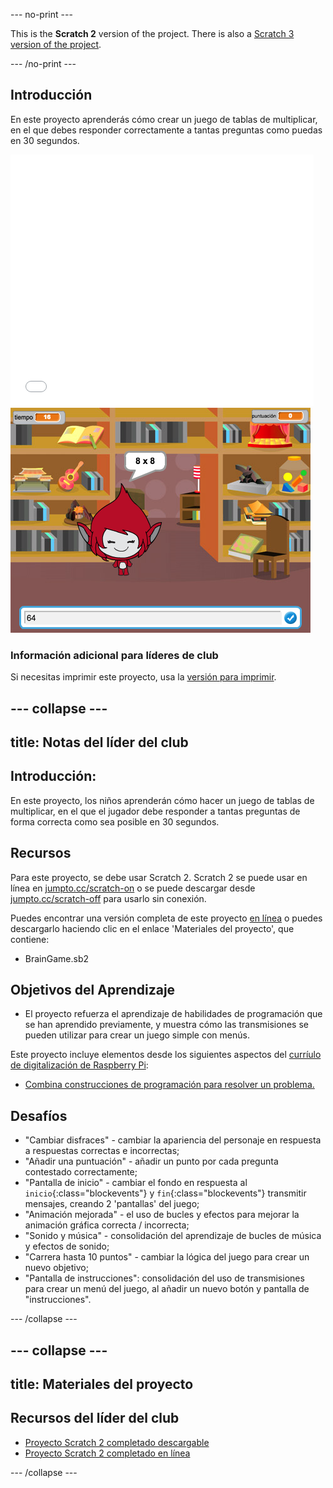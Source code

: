 --- no-print ---

This is the **Scratch 2** version of the project. There is also a [Scratch 3 version of the project](https://projects.raspberrypi.org/es-ES/projects/brain-game).

--- /no-print ---

## Introducción

En este proyecto aprenderás cómo crear un juego de tablas de multiplicar, en el que debes responder correctamente a tantas preguntas como puedas en 30 segundos.

<div class="scratch-preview">
  <iframe allowtransparency="true" width="485" height="402" src="//scratch.mit.edu/projects/embed/218057049/?autostart=false" frameborder="0"></iframe>
  <img src="images/brain-final.png">
</div>

### Información adicional para líderes de club

Si necesitas imprimir este proyecto, usa la [versión para imprimir](https://projects.raspberrypi.org/es-ES/projects/brain-game-scratch2/print).

--- collapse ---
---
title: Notas del líder del club
---
## Introducción:

En este proyecto, los niños aprenderán cómo hacer un juego de tablas de multiplicar, en el que el jugador debe responder a tantas preguntas de forma correcta como sea posible en 30 segundos.

## Recursos

Para este proyecto, se debe usar Scratch 2. Scratch 2 se puede usar en línea en [jumpto.cc/scratch-on](http://jumpto.cc/scratch-on) o se puede descargar desde [jumpto.cc/scratch-off](http://jumpto.cc/scratch-off) para usarlo sin conexión.

Puedes encontrar una versión completa de este proyecto [en línea](https://scratch.mit.edu/projects/218057049/#editor) o puedes descargarlo haciendo clic en el enlace 'Materiales del proyecto', que contiene:

* BrainGame.sb2

## Objetivos del Aprendizaje

* El proyecto refuerza el aprendizaje de habilidades de programación que se han aprendido previamente, y muestra cómo las transmisiones se pueden utilizar para crear un juego simple con menús.

Este proyecto incluye elementos desde los siguientes aspectos del [curríulo de digitalización de Raspberry Pi](http://rpf.io/curriculum):

* [Combina construcciones de programación para resolver un problema.](https://www.raspberrypi.org/curriculum/programming/builder)

## Desafíos

* "Cambiar disfraces" - cambiar la apariencia del personaje en respuesta a respuestas correctas e incorrectas;
* "Añadir una puntuación" - añadir un punto por cada pregunta contestado correctamente;
* "Pantalla de inicio" - cambiar el fondo en respuesta al `inicio`{:class="blockevents"} y `fin`{:class="blockevents"} transmitir mensajes, creando 2 'pantallas' del juego;
* "Animación mejorada" - el uso de bucles y efectos para mejorar la animación gráfica correcta / incorrecta;
* "Sonido y música" - consolidación del aprendizaje de bucles de música y efectos de sonido;
* "Carrera hasta 10 puntos" - cambiar la lógica del juego para crear un nuevo objetivo;
* "Pantalla de instrucciones": consolidación del uso de transmisiones para crear un menú del juego, al añadir un nuevo botón y pantalla de "instrucciones".

--- /collapse ---

--- collapse ---
---
title: Materiales del proyecto
---
## Recursos del líder del club

* [Proyecto Scratch 2 completado descargable](resources/BrainGame.sb2)
* [Proyecto Scratch 2 completado en línea](https://scratch.mit.edu/projects/218057049/#editor)

--- /collapse ---

